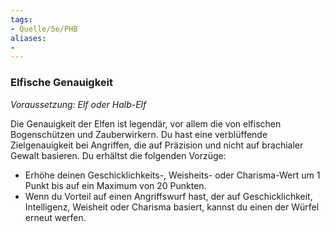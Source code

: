 ```yaml
---
tags:
- Quelle/5e/PHB
aliases:
- 
---
```

### Elfische Genauigkeit

_Voraussetzung: Elf oder Halb-Elf_

Die Genauigkeit der Elfen ist legendär, vor allem die von elfischen Bogenschützen und Zauberwirkern. Du hast eine verblüffende Zielgenauigkeit bei Angriffen, die auf Präzision und nicht auf brachialer Gewalt basieren. Du erhältst die folgenden Vorzüge:

- Erhöhe deinen Geschicklichkeits-, Weisheits- oder Charisma-Wert um 1 Punkt bis auf ein Maximum von 20 Punkten.
- Wenn du Vorteil auf einen Angriffswurf hast, der auf Geschicklichkeit, Intelligenz, Weisheit oder Charisma basiert, kannst du einen der Würfel erneut werfen.